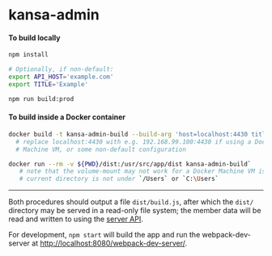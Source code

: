 # kansa-admin

#### To build locally

```sh
npm install

# Optionally, if non-default:
export API_HOST='example.com'
export TITLE='Example'

npm run build:prod
```


#### To build inside a Docker container

```sh
docker build -t kansa-admin-build --build-arg 'host=localhost:4430 title=Members' .
  # replace localhost:4430 with e.g. 192.168.99.100:4430 if using a Docker
  # Machine VM, or some non-default configuration

docker run --rm -v ${PWD}/dist:/usr/src/app/dist kansa-admin-build`
   # note that the volume-mount may not work for a Docker Machine VM is the
   # current directory is not under `/Users` or `C:\Users`
```

----

Both procedures should output a file `dist/build.js`, after which the `dist/`
directory may be served in a read-only file system; the member data will be read
and written to using the [server API](https://github.com/ChicagoWorldcon/api).

For development, `npm start` will build the app and run the webpack-dev-server
at <http://localhost:8080/webpack-dev-server/>.
